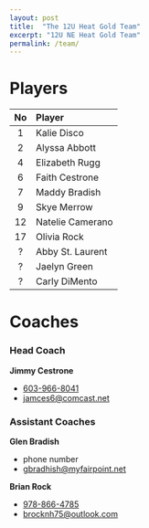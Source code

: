 ```yaml
---
layout: post
title:  "The 12U Heat Gold Team"
excerpt: "12U NE Heat Gold Team"
permalink: /team/
---
```

# Players

|No  | Player |
|:----:|:--------|
| 1  |Kalie Disco|
| 2  |Alyssa Abbott|
| 4  |Elizabeth Rugg|
| 6  |Faith Cestrone|
| 7  |Maddy Bradish|
| 9  |Skye Merrow|
| 12 |Natelie Camerano|
| 17 |Olivia Rock|
| ?  |Abby St. Laurent|
| ?  |Jaelyn Green|
| ?  |Carly DiMento|

# Coaches
### Head Coach
**Jimmy Cestrone**
* [603-966-8041](tel:+1-603-966-8041)
* [jamces6@comcast.net](mailto:jamces6@comcast.net)

### Assistant Coaches
**Glen Bradish**
* phone number
* [gbradhish@myfairpoint.net](mailto:bbradish@myfairpoint.net)

**Brian Rock**
* [978-866-4785](tel:+1-978-866-4785)
* [brocknh75@outlook.com](mailto:brocknh75@outlook.com)
